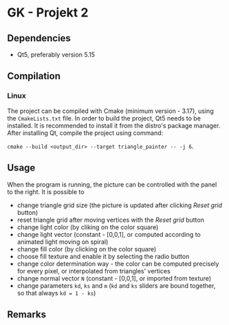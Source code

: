 # GK - Projekt 2

## Dependencies

* Qt5, preferably version 5.15

## Compilation

### Linux

The project can be compiled with Cmake (minimum version - 3.17), using the `CmakeLists.txt` file.
In order to build the project, Qt5 needs to be installed. It is recommended to install it from the distro's package manager.
After installing Qt, compile the project using command:

`cmake --build <output_dir> --target triangle_painter -- -j 6`.

## Usage

When the program is running, the picture can be controlled with the panel to the right.
It is possible to 
* change triangle grid size (the picture is updated after clicking _Reset grid_ button)
* reset triangle grid after moving vertices with the _Reset grid_ button
* change light color (by cliking on the color square) 
* change light vector (constant - [0,0,1], or computed according to animated light moving on spiral)
* change fill color (by clicking on the color square)
* choose fill texture and enable it by selecting the radio button
* change color determination way - the color can be computed precisely for every pixel, 
or interpolated from triangles' vertices
* change normal vector `N` (constant - [0,0,1], or imported from texture)
* change parameters `kd`, `ks` and `m` (`kd` and `ks` sliders are bound together, so that always `kd = 1 - ks`)


## Remarks
